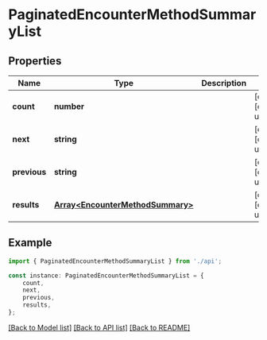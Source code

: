 # PaginatedEncounterMethodSummaryList


## Properties

Name | Type | Description | Notes
------------ | ------------- | ------------- | -------------
**count** | **number** |  | [optional] [default to undefined]
**next** | **string** |  | [optional] [default to undefined]
**previous** | **string** |  | [optional] [default to undefined]
**results** | [**Array&lt;EncounterMethodSummary&gt;**](EncounterMethodSummary.md) |  | [optional] [default to undefined]

## Example

```typescript
import { PaginatedEncounterMethodSummaryList } from './api';

const instance: PaginatedEncounterMethodSummaryList = {
    count,
    next,
    previous,
    results,
};
```

[[Back to Model list]](../README.md#documentation-for-models) [[Back to API list]](../README.md#documentation-for-api-endpoints) [[Back to README]](../README.md)
